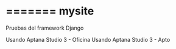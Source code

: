 =======
mysite
======

Pruebas del framework Django

Usando Aptana Studio 3 - Oficina
Usando Aptana Studio 3 - Apto